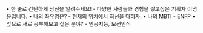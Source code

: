 • 한 줄로 간단하게 당신을 알려주세요! - 다양한 사람들과 경험을 쌓고싶은 기획자 이명윤입니다.
• 나의 좌우명은? - 현재의 위치에서 최선을 다하자.
• 나의 MBTI  - ENFP
• 앞으로 새로 공부해보고 싶은 분야? - 인공지능, 모션인식

